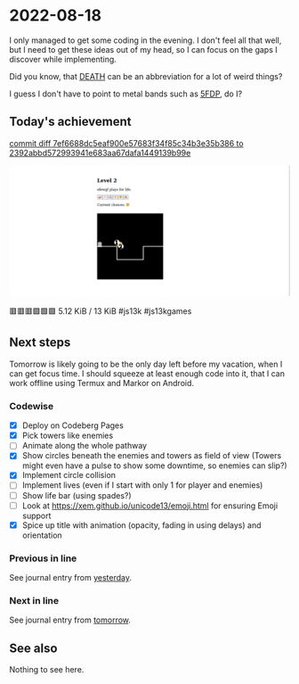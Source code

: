 # 2022-08-18

I only managed to get some coding in the evening. I don't feel all that well,
but I need to get these ideas out of my head, so I can focus on the gaps I
discover while implementing.

Did you know, that [DEATH][abbreviation] can be an abbreviation for a lot of
weird things?

I guess I don't have to point to metal bands such as
[<abbr title="5 Fingers Death Punch">5FDP</abbr>][ffdp], do I?

## Today's achievement

[commit diff 7ef6688dc5eaf900e57683f34f85c34b3e35b386 to 2392abbd572993941e683aa67dafa1449139b99e][diff]

![screenshot from 2022-08-18][screenshot]

🟥🟥🟥🟩🟩🟩 5.12 KiB / 13 KiB #js13k #js13kgames

## Next steps

Tomorrow is likely going to be the only day left before my vacation, when I can
get focus time. I should squeeze at least enough code into it, that I can work
offline using Termux and Markor on Android.

### Codewise

- [x] Deploy on Codeberg Pages
- [x] Pick towers like enemies
- [ ] Animate along the whole pathway
- [x] Show circles beneath the enemies and towers as field of view
  (Towers might even have a pulse to show some downtime, so enemies can slip?)
- [x] Implement circle collision
- [ ] Implement lives (even if I start with only 1 for player and enemies)
- [ ] Show life bar (using spades?)
- [ ] Look at https://xem.github.io/unicode13/emoji.html for ensuring Emoji support
- [x] Spice up title with animation (opacity, fading in using delays) and orientation

### Previous in line

See journal entry from [yesterday][yesterday].

### Next in line

See journal entry from [tomorrow][tomorrow].

## See also

Nothing to see here.

[abbreviation]: https://www.abbreviations.com/DEATH
[diff]: https://jaenis.ch/hobbies/coding/repos/ryuno-ki/js13kgames-2022/compare/7ef6688dc5eaf900e57683f34f85c34b3e35b386...2392abbd572993941e683aa67dafa1449139b99e
[ffdp]: https://en.wikipedia.org/wiki/Five_Finger_Death_Punch
[screenshot]: ./2022-08-18.png
[tomorrow]: ./2022-09-18.md
[yesterday]: ./2022-08-17.md
